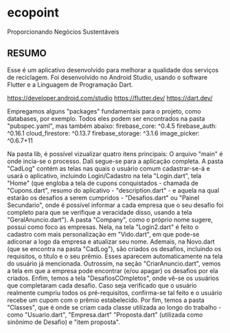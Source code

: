 # ecopoint

Proporcionando Negócios Sustentáveis
## RESUMO

Esse é um aplicativo desenvolvido para melhorar a qualidade dos serviços de reciclagem. 
Foi desenvolvido no Android Studio, usando o software Flutter e a Linguagem de Programação Dart. 

https://developer.android.com/studio
https://flutter.dev/
https://dart.dev/

Empregamos alguns "packages" fundamentais para o projeto, como databases, por exemplo. Todos eles podem ser encontrados na pasta "pubspec.yaml", mas também abaixo:
  firebase_core: ^0.4.5
  firebase_auth: ^0.16.1
  cloud_firestore: ^0.13.7
  firebase_storage: ^3.1.6
  image_picker: ^0.6.7+11
  
Na pasta lib, é possível vizualizar quatro itens principais: 
O arquivo "main" é onde incia-se o processo. Dali segue-se para a aplicação completa.
A pasta "CadLog" contém as telas nas quais o usuário comum cadastrar-se-á e usará o aplicativo, incluindo Login/Cadastro na tela "Login.dart", tela "Home" (que engloba a tela de cupons conquistados - chamada de "Cupons.dart", resumo do aplicativo  - "description.dart" - e aquela na qual estarão os desafios a serem cumpridos - "Desafios.dart" ou "Painel Secundario", onde é possível informar a cada empresa que o seu desafio foi completo para que se verifique a veracidade disso, usando a tela "GeralAnuncio.dart"). 
A pasta "Company", como o próprio nome sugere, possui como foco as empresas. Nela, na tela "Login2.dart" é feito o cadastro com mais personalização em "Vido.dart", em que pode-se adiconar a logo da empresa e atualizar seu nome. Ademais, na Novo.dart (que se encontra na pasta "CadLog"), são criados os desafios, incluindo os requisitos, o título e o seu prêmio. Esses aparecem automaticamente na tela do usuário já mencionada. Outrossim, na seção "CriarAnuncio.dart", vemos a tela em que a empresa pode encontrar (e/ou apagar) os desafios por ela criados. Enfim, temos a tela "DesafiosCOmpletos", onde vê-se os usuários que completaram cada desafio. Caso seja verificado que o usuário realmente cumpriu todos os pré-requisitos, confirma-se tal feito e o usuário recebe um cupom com o prêmio estabelecido. 
Por fim, temos a pasta "Classes", que é onde se criam cada classe utilizada ao longo do trabalho - como "Usuario.dart", "Empresa.dart" "Proposta.dart" (utilizada como sinônimo de Desafio) e "item proposta". 
